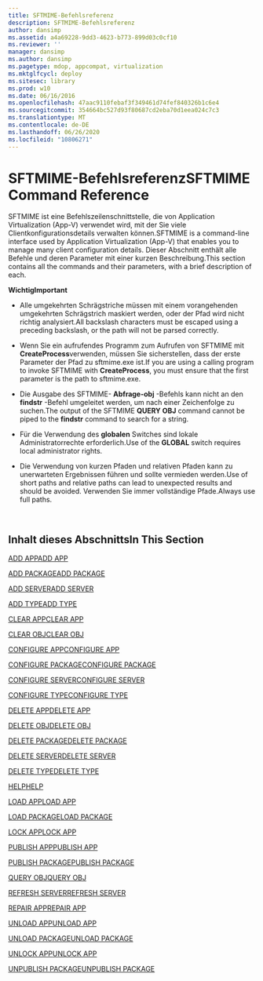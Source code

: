 ```yaml
---
title: SFTMIME-Befehlsreferenz
description: SFTMIME-Befehlsreferenz
author: dansimp
ms.assetid: a4a69228-9dd3-4623-b773-899d03c0cf10
ms.reviewer: ''
manager: dansimp
ms.author: dansimp
ms.pagetype: mdop, appcompat, virtualization
ms.mktglfcycl: deploy
ms.sitesec: library
ms.prod: w10
ms.date: 06/16/2016
ms.openlocfilehash: 47aac9110febaf3f349461d74fef840326b1c6e4
ms.sourcegitcommit: 354664bc527d93f80687cd2eba70d1eea024c7c3
ms.translationtype: MT
ms.contentlocale: de-DE
ms.lasthandoff: 06/26/2020
ms.locfileid: "10806271"
---
```

# <span data-ttu-id="4d31c-103">SFTMIME-Befehlsreferenz</span><span class="sxs-lookup"><span data-stu-id="4d31c-103">SFTMIME Command Reference</span></span>


<span data-ttu-id="4d31c-104">SFTMIME ist eine Befehlszeilenschnittstelle, die von Application Virtualization (App-V) verwendet wird, mit der Sie viele Clientkonfigurationsdetails verwalten können.</span><span class="sxs-lookup"><span data-stu-id="4d31c-104">SFTMIME is a command-line interface used by Application Virtualization (App-V) that enables you to manage many client configuration details.</span></span> <span data-ttu-id="4d31c-105">Dieser Abschnitt enthält alle Befehle und deren Parameter mit einer kurzen Beschreibung.</span><span class="sxs-lookup"><span data-stu-id="4d31c-105">This section contains all the commands and their parameters, with a brief description of each.</span></span>

**<span data-ttu-id="4d31c-106">Wichtig</span><span class="sxs-lookup"><span data-stu-id="4d31c-106">Important</span></span>**  
-   <span data-ttu-id="4d31c-107">Alle umgekehrten Schrägstriche müssen mit einem vorangehenden umgekehrten Schrägstrich maskiert werden, oder der Pfad wird nicht richtig analysiert.</span><span class="sxs-lookup"><span data-stu-id="4d31c-107">All backslash characters must be escaped using a preceding backslash, or the path will not be parsed correctly.</span></span>

-   <span data-ttu-id="4d31c-108">Wenn Sie ein aufrufendes Programm zum Aufrufen von SFTMIME mit **CreateProcess**verwenden, müssen Sie sicherstellen, dass der erste Parameter der Pfad zu sftmime.exe ist.</span><span class="sxs-lookup"><span data-stu-id="4d31c-108">If you are using a calling program to invoke SFTMIME with **CreateProcess**, you must ensure that the first parameter is the path to sftmime.exe.</span></span>

-   <span data-ttu-id="4d31c-109">Die Ausgabe des SFTMIME- **Abfrage-obj** -Befehls kann nicht an den **findstr** -Befehl umgeleitet werden, um nach einer Zeichenfolge zu suchen.</span><span class="sxs-lookup"><span data-stu-id="4d31c-109">The output of the SFTMIME **QUERY OBJ** command cannot be piped to the **findstr** command to search for a string.</span></span>

-   <span data-ttu-id="4d31c-110">Für die Verwendung des **globalen** Switches sind lokale Administratorrechte erforderlich.</span><span class="sxs-lookup"><span data-stu-id="4d31c-110">Use of the **GLOBAL** switch requires local administrator rights.</span></span>

-   <span data-ttu-id="4d31c-111">Die Verwendung von kurzen Pfaden und relativen Pfaden kann zu unerwarteten Ergebnissen führen und sollte vermieden werden.</span><span class="sxs-lookup"><span data-stu-id="4d31c-111">Use of short paths and relative paths can lead to unexpected results and should be avoided.</span></span> <span data-ttu-id="4d31c-112">Verwenden Sie immer vollständige Pfade.</span><span class="sxs-lookup"><span data-stu-id="4d31c-112">Always use full paths.</span></span>

 

## <span data-ttu-id="4d31c-113">Inhalt dieses Abschnitts</span><span class="sxs-lookup"><span data-stu-id="4d31c-113">In This Section</span></span>


[<span data-ttu-id="4d31c-114">ADD APP</span><span class="sxs-lookup"><span data-stu-id="4d31c-114">ADD APP</span></span>](add-app.md)

[<span data-ttu-id="4d31c-115">ADD PACKAGE</span><span class="sxs-lookup"><span data-stu-id="4d31c-115">ADD PACKAGE</span></span>](add-package.md)

[<span data-ttu-id="4d31c-116">ADD SERVER</span><span class="sxs-lookup"><span data-stu-id="4d31c-116">ADD SERVER</span></span>](add-server.md)

[<span data-ttu-id="4d31c-117">ADD TYPE</span><span class="sxs-lookup"><span data-stu-id="4d31c-117">ADD TYPE</span></span>](add-type.md)

[<span data-ttu-id="4d31c-118">CLEAR APP</span><span class="sxs-lookup"><span data-stu-id="4d31c-118">CLEAR APP</span></span>](clear-app.md)

[<span data-ttu-id="4d31c-119">CLEAR OBJ</span><span class="sxs-lookup"><span data-stu-id="4d31c-119">CLEAR OBJ</span></span>](clear-obj.md)

[<span data-ttu-id="4d31c-120">CONFIGURE APP</span><span class="sxs-lookup"><span data-stu-id="4d31c-120">CONFIGURE APP</span></span>](configure-app.md)

[<span data-ttu-id="4d31c-121">CONFIGURE PACKAGE</span><span class="sxs-lookup"><span data-stu-id="4d31c-121">CONFIGURE PACKAGE</span></span>](configure-package.md)

[<span data-ttu-id="4d31c-122">CONFIGURE SERVER</span><span class="sxs-lookup"><span data-stu-id="4d31c-122">CONFIGURE SERVER</span></span>](configure-server.md)

[<span data-ttu-id="4d31c-123">CONFIGURE TYPE</span><span class="sxs-lookup"><span data-stu-id="4d31c-123">CONFIGURE TYPE</span></span>](configure-type.md)

[<span data-ttu-id="4d31c-124">DELETE APP</span><span class="sxs-lookup"><span data-stu-id="4d31c-124">DELETE APP</span></span>](delete-app.md)

[<span data-ttu-id="4d31c-125">DELETE OBJ</span><span class="sxs-lookup"><span data-stu-id="4d31c-125">DELETE OBJ</span></span>](delete-obj.md)

[<span data-ttu-id="4d31c-126">DELETE PACKAGE</span><span class="sxs-lookup"><span data-stu-id="4d31c-126">DELETE PACKAGE</span></span>](delete-package.md)

[<span data-ttu-id="4d31c-127">DELETE SERVER</span><span class="sxs-lookup"><span data-stu-id="4d31c-127">DELETE SERVER</span></span>](delete-server.md)

[<span data-ttu-id="4d31c-128">DELETE TYPE</span><span class="sxs-lookup"><span data-stu-id="4d31c-128">DELETE TYPE</span></span>](delete-type.md)

[<span data-ttu-id="4d31c-129">HELP</span><span class="sxs-lookup"><span data-stu-id="4d31c-129">HELP</span></span>](help.md)

[<span data-ttu-id="4d31c-130">LOAD APP</span><span class="sxs-lookup"><span data-stu-id="4d31c-130">LOAD APP</span></span>](load-app.md)

[<span data-ttu-id="4d31c-131">LOAD PACKAGE</span><span class="sxs-lookup"><span data-stu-id="4d31c-131">LOAD PACKAGE</span></span>](load-package.md)

[<span data-ttu-id="4d31c-132">LOCK APP</span><span class="sxs-lookup"><span data-stu-id="4d31c-132">LOCK APP</span></span>](lock-app.md)

[<span data-ttu-id="4d31c-133">PUBLISH APP</span><span class="sxs-lookup"><span data-stu-id="4d31c-133">PUBLISH APP</span></span>](publish-app.md)

[<span data-ttu-id="4d31c-134">PUBLISH PACKAGE</span><span class="sxs-lookup"><span data-stu-id="4d31c-134">PUBLISH PACKAGE</span></span>](publish-package.md)

[<span data-ttu-id="4d31c-135">QUERY OBJ</span><span class="sxs-lookup"><span data-stu-id="4d31c-135">QUERY OBJ</span></span>](query-obj.md)

[<span data-ttu-id="4d31c-136">REFRESH SERVER</span><span class="sxs-lookup"><span data-stu-id="4d31c-136">REFRESH SERVER</span></span>](refresh-server.md)

[<span data-ttu-id="4d31c-137">REPAIR APP</span><span class="sxs-lookup"><span data-stu-id="4d31c-137">REPAIR APP</span></span>](repair-app.md)

[<span data-ttu-id="4d31c-138">UNLOAD APP</span><span class="sxs-lookup"><span data-stu-id="4d31c-138">UNLOAD APP</span></span>](unload-app.md)

[<span data-ttu-id="4d31c-139">UNLOAD PACKAGE</span><span class="sxs-lookup"><span data-stu-id="4d31c-139">UNLOAD PACKAGE</span></span>](unload-package.md)

[<span data-ttu-id="4d31c-140">UNLOCK APP</span><span class="sxs-lookup"><span data-stu-id="4d31c-140">UNLOCK APP</span></span>](unlock-app.md)

[<span data-ttu-id="4d31c-141">UNPUBLISH PACKAGE</span><span class="sxs-lookup"><span data-stu-id="4d31c-141">UNPUBLISH PACKAGE</span></span>](unpublish-package.md)

 

 





